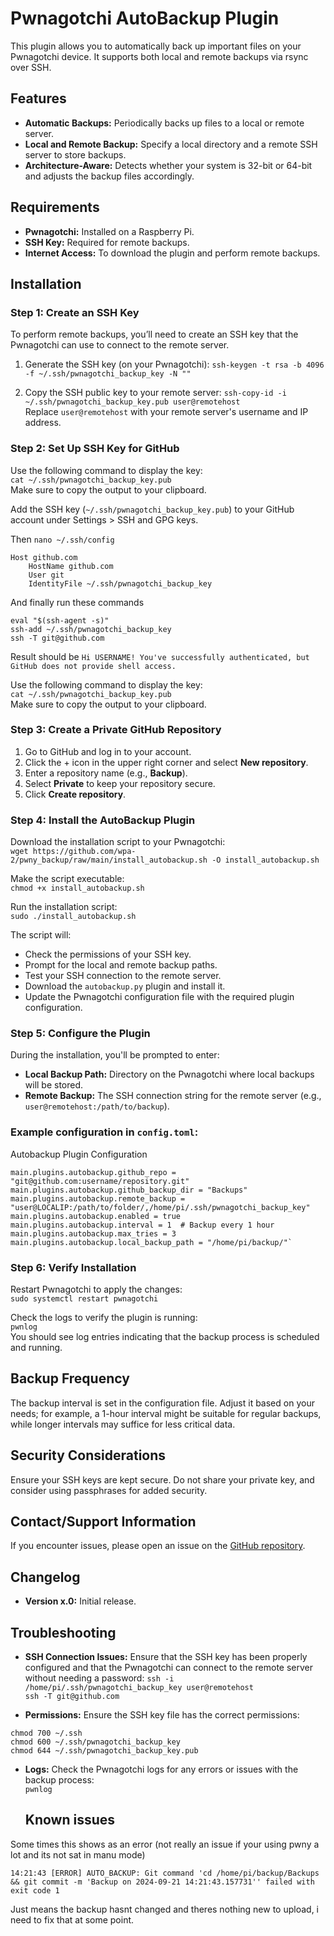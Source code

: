 # Pwnagotchi AutoBackup Plugin

This plugin allows you to automatically back up important files on your Pwnagotchi device. It supports both local and remote backups via rsync over SSH.

## Features
- **Automatic Backups:** Periodically backs up files to a local or remote server.
- **Local and Remote Backup:** Specify a local directory and a remote SSH server to store backups.
- **Architecture-Aware:** Detects whether your system is 32-bit or 64-bit and adjusts the backup files accordingly.

## Requirements
- **Pwnagotchi:** Installed on a Raspberry Pi.
- **SSH Key:** Required for remote backups.
- **Internet Access:** To download the plugin and perform remote backups.

## Installation

### Step 1: Create an SSH Key
To perform remote backups, you’ll need to create an SSH key that the Pwnagotchi can use to connect to the remote server.

1. Generate the SSH key (on your Pwnagotchi):
   `ssh-keygen -t rsa -b 4096 -f ~/.ssh/pwnagotchi_backup_key -N ""`

2. Copy the SSH public key to your remote server:
   `ssh-copy-id -i ~/.ssh/pwnagotchi_backup_key.pub user@remotehost`  
   Replace `user@remotehost` with your remote server's username and IP address.

### Step 2: Set Up SSH Key for GitHub

Use the following command to display the key:  
`cat ~/.ssh/pwnagotchi_backup_key.pub`  
Make sure to copy the output to your clipboard.

Add the SSH key (`~/.ssh/pwnagotchi_backup_key.pub`) to your GitHub account under Settings > SSH and GPG keys.

Then
`nano ~/.ssh/config`

```
Host github.com
    HostName github.com
    User git
    IdentityFile ~/.ssh/pwnagotchi_backup_key
```

And finally run these commands

```
eval "$(ssh-agent -s)"
ssh-add ~/.ssh/pwnagotchi_backup_key
ssh -T git@github.com
```

Result should be 
`Hi USERNAME! You've successfully authenticated, but GitHub does not provide shell access.`




Use the following command to display the key:  
`cat ~/.ssh/pwnagotchi_backup_key.pub`  
Make sure to copy the output to your clipboard.

### Step 3: Create a Private GitHub Repository
1. Go to GitHub and log in to your account.
2. Click the + icon in the upper right corner and select **New repository**.
3. Enter a repository name (e.g., **Backup**).
4. Select **Private** to keep your repository secure.
5. Click **Create repository**.

### Step 4: Install the AutoBackup Plugin
Download the installation script to your Pwnagotchi:  
`wget https://github.com/wpa-2/pwny_backup/raw/main/install_autobackup.sh -O install_autobackup.sh`  

Make the script executable:  
`chmod +x install_autobackup.sh`  

Run the installation script:  
`sudo ./install_autobackup.sh`  

The script will:
- Check the permissions of your SSH key.
- Prompt for the local and remote backup paths.
- Test your SSH connection to the remote server.
- Download the `autobackup.py` plugin and install it.
- Update the Pwnagotchi configuration file with the required plugin configuration.

### Step 5: Configure the Plugin
During the installation, you'll be prompted to enter:
- **Local Backup Path:** Directory on the Pwnagotchi where local backups will be stored.
- **Remote Backup:** The SSH connection string for the remote server (e.g., `user@remotehost:/path/to/backup`).

### Example configuration in `config.toml`:

Autobackup Plugin Configuration
```
main.plugins.autobackup.github_repo = "git@github.com:username/repository.git"
main.plugins.autobackup.github_backup_dir = "Backups"
main.plugins.autobackup.remote_backup = "user@LOCALIP:/path/to/folder/,/home/pi/.ssh/pwnagotchi_backup_key"
main.plugins.autobackup.enabled = true
main.plugins.autobackup.interval = 1  # Backup every 1 hour
main.plugins.autobackup.max_tries = 3
main.plugins.autobackup.local_backup_path = "/home/pi/backup/"`
```

### Step 6: Verify Installation
Restart Pwnagotchi to apply the changes:  
`sudo systemctl restart pwnagotchi`  

Check the logs to verify the plugin is running:  
`pwnlog`  
You should see log entries indicating that the backup process is scheduled and running.

## Backup Frequency
The backup interval is set in the configuration file. Adjust it based on your needs; for example, a 1-hour interval might be suitable for regular backups, while longer intervals may suffice for less critical data.

## Security Considerations
Ensure your SSH keys are kept secure. Do not share your private key, and consider using passphrases for added security.

## Contact/Support Information
If you encounter issues, please open an issue on the [GitHub repository](https://github.com/wpa-2/pwny_backup/issues).

## Changelog
- **Version x.0:** Initial release.

## Troubleshooting
- **SSH Connection Issues:** Ensure that the SSH key has been properly configured and that the Pwnagotchi can connect to the remote server without needing a password:
   `ssh -i /home/pi/.ssh/pwnagotchi_backup_key user@remotehost`  
   `ssh -T git@github.com`

- **Permissions:** Ensure the SSH key file has the correct permissions:
```
chmod 700 ~/.ssh
chmod 600 ~/.ssh/pwnagotchi_backup_key
chmod 644 ~/.ssh/pwnagotchi_backup_key.pub
```

- **Logs:** Check the Pwnagotchi logs for any errors or issues with the backup process:  
   `pwnlog`

  ## Known issues
  
Some times this shows as an error (not really an issue if your using pwny a lot and its not sat in manu mode)

`14:21:43 [ERROR] AUTO_BACKUP: Git command 'cd /home/pi/backup/Backups && git commit -m 'Backup on 2024-09-21 14:21:43.157731'' failed with exit code 1`

Just means the backup hasnt changed and theres nothing new to upload, i need to fix that at some point. 
 



